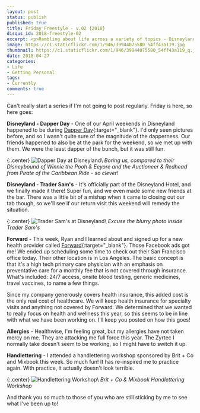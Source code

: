 ```yaml
---
layout: post
status: publish
published: true
title: Friday Freestyle - v.02 {2018}
disqus_id: 2018-freestyle-02
excerpt: <p>Rambling about life across a variety of topics - Disneyland, Dapper Day, Trader Sam's, Forward, allergies and handlettering. A whole lot of everything!</p>
image: https://c1.staticflickr.com/1/946/39944075580_54ff43a119.jpg
thumbnail: https://c1.staticflickr.com/1/946/39944075580_54ff43a119_q.jpg
date: 2018-04-27
categories:
- Life
- Getting Personal
tags: 
- Currently
comments: true
---
```

Can't really start a series if I'm not going to post regularly. Friday is here, so here goes: 

**Disneyland - Dapper Day** - One of our April weekends in Disneyland happened to be during [Dapper Day](http://dapperday.com){:target="_blank"}. I'd only seen pictures before, and so I wasn't quite sure of the magnitude of the dapperness. Our friends happened to also be at the park for the weekend, so we met up with them. We were the least dapper of the bunch, but it was still fun. 

{:.center}
![Dapper Day at Disneyland](https://c1.staticflickr.com/1/980/41709960322_4168f8179c_c.jpg)\\
*Boring us, compared to their Disneybound of Winnie the Pooh & Eeyore and the Auctioneer & Redhead from Pirate of the Caribbean Ride - so clever!*

**Disneyland - Trader Sam's** - It's officially part of the Disneyland Hotel, and we finally made it there! Super fun, and we even made some new friends at the bar. There was a little bit of a mishap when it came to closing out our tab though, so we'll see if our return visit this weekend will remedy the situation. 

{:.center}
![Trader Sam's at Disneyland](https://c1.staticflickr.com/1/978/26882716887_2f80209332_c.jpg)\\
*Excuse the blurry photo inside Trader Sam's*

**Forward** - This week, Ryan and I learned about and signed up for a new health provider called [Forward](https://goforward.com){:target="_blank"}. Those Facebook ads got me! We ended up scheduling some time to check out their San Francisco office today. Their other location is in Los Angeles. The basic concept is that it's a high tech primary care physician with an emphasis on preventative care for a monthly fee that is not covered through insurance. What's included: 24/7 access, onsite blood testing, generic medicines, travel vaccines, to name a few things. 

Since my company generously covers health insurance, this added cost is the only real cost of healthcare. We will keep health insurance for specialty visits and anything not covered by Forward. We determined that we wanted to really focus on health and wellness this year, so this seems to be in line with what we have been working on. I'll keep you posted on how this goes! 

**Allergies** - Healthwise, I'm feeling great, but my allergies have not taken mercy on me. They are attacking me full force this year. The Zyrtec I normally take doesn't seem to be working, so I might have to switch it up. 

**Handlettering** - I attended a handlettering workshop sponsored by Brit + Co and Mixbook this week. So much fun! It has re-inspired me to practice again. With practice, it actually doesn't look terrible. 

{:.center}
![Handlettering Workshop](https://c1.staticflickr.com/1/973/41710094182_006dac43af_c.jpg)\\
*Brit + Co & Mixbook Handlettering Workshop*

And thank you so much to those of you who are still sticking by me to see what I've been up to!